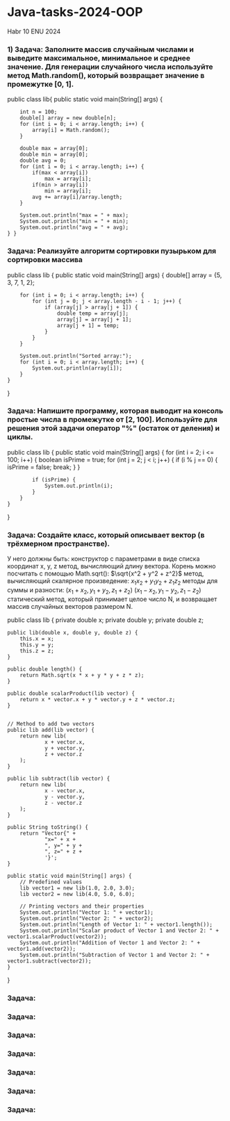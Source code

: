 # Java-tasks-2024-OOP
Habr 10 ENU 2024

### 1) Задача: Заполните массив случайным числами и выведите максимальное, минимальное и среднее значение. Для генерации случайного числа используйте метод Math.random(), который возвращает значение в промежутке [0, 1].




public class lib{
    public static void main(String[] args) {

        int n = 100;
        double[] array = new double[n];
        for (int i = 0; i < array.length; i++) {
            array[i] = Math.random();
        }

        double max = array[0];
        double min = array[0];
        double avg = 0;
        for (int i = 0; i < array.length; i++) {
            if(max < array[i])
                max = array[i];
            if(min > array[i])
                min = array[i];
            avg += array[i]/array.length;
        }

        System.out.println("max = " + max);
        System.out.println("min = " + min);
        System.out.println("avg = " + avg);
    } }
    
### Задача: Реализуйте алгоритм сортировки пузырьком для сортировки массива

public class lib {
    public static void main(String[] args) {
        double[] array = {5, 3, 7, 1, 2}; 
        
        for (int i = 0; i < array.length; i++) {
            for (int j = 0; j < array.length - i - 1; j++) {
                if (array[j] > array[j + 1]) {
                    double temp = array[j];
                    array[j] = array[j + 1];
                    array[j + 1] = temp;
                }
            }
        }
        
        System.out.println("Sorted array:");
        for (int i = 0; i < array.length; i++) {
            System.out.println(array[i]);
        }
    }
}

### Задача: Напишите программу, которая выводит на консоль простые числа в промежутке от [2, 100]. Используйте для решения этой задачи оператор "%" (остаток от деления) и циклы.





public class lib  {
    public static void main(String[] args) {
        for (int i = 2; i <= 100; i++) {
            boolean isPrime = true;
            for (int j = 2; j < i; j++) {
                if (i % j == 0) {
                    isPrime = false;
                    break; 
                }
            }
            
            if (isPrime) {
                System.out.println(i);
            }
        }
    }
}
### Задача: Создайте класс, который описывает вектор (в трёхмерном пространстве).

У него должны быть:
конструктор с параметрами в виде списка координат x, y, z
метод, вычисляющий длину вектора. Корень можно посчитать с помощью Math.sqrt():
$\sqrt{x^2 + y^2 + z^2}$
метод, вычисляющий скалярное произведение:
$x_1x_2 + y_1y_2 + z_1z_2$
методы для суммы и разности:
$(x_1 + x_2, y_1 + y_2, z_1 + z_2)$
$(x_1 - x_2, y_1 - y_2, z_1 - z_2)$
статический метод, который принимает целое число N, и возвращает массив случайных векторов размером N.

public class lib {
    private double x;
    private double y;
    private double z;

    public lib(double x, double y, double z) {
        this.x = x;
        this.y = y;
        this.z = z;
    }

    public double length() {
        return Math.sqrt(x * x + y * y + z * z);
    }

    public double scalarProduct(lib vector) {
        return x * vector.x + y * vector.y + z * vector.z;
    }


    // Method to add two vectors
    public lib add(lib vector) {
        return new lib(
                x + vector.x,
                y + vector.y,
                z + vector.z
        );
    }

    public lib subtract(lib vector) {
        return new lib(
                x - vector.x,
                y - vector.y,
                z - vector.z
        );
    }
    
    public String toString() {
        return "Vector{" +
                "x=" + x +
                ", y=" + y +
                ", z=" + z +
                '}';
    }

    public static void main(String[] args) {
        // Predefined values
        lib vector1 = new lib(1.0, 2.0, 3.0);
        lib vector2 = new lib(4.0, 5.0, 6.0);

        // Printing vectors and their properties
        System.out.println("Vector 1: " + vector1);
        System.out.println("Vector 2: " + vector2);
        System.out.println("Length of Vector 1: " + vector1.length());
        System.out.println("Scalar product of Vector 1 and Vector 2: " + vector1.scalarProduct(vector2));
        System.out.println("Addition of Vector 1 and Vector 2: " + vector1.add(vector2));
        System.out.println("Subtraction of Vector 1 and Vector 2: " + vector1.subtract(vector2));
    }
}
### Задача:
### Задача:
### Задача:
### Задача:
### Задача:
### Задача:
### Задача:
